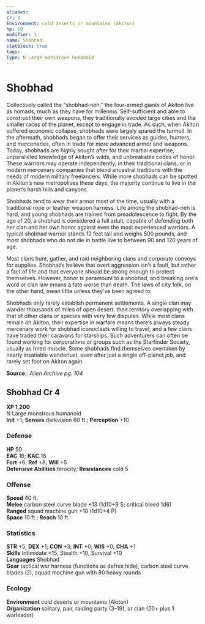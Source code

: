 ```yaml
---
aliases: 
cr: 4
Environment: cold deserts or mountains (Akiton)  
hp: 50
modifier: 1
name: Shobhad
statblock: true
tags: 
Type: N Large monstrous humanoid  
---
```


# Shobhad

Collectively called the “shobhad-neh,” the four-armed giants of Akiton live as nomads, much as they have for millennia. Self-sufficient and able to construct their own weapons, they traditionally avoided large cities and the smaller races of the planet, except to engage in trade. As such, when Akiton suffered economic collapse, shobhads were largely spared the turmoil. In the aftermath, shobhads began to offer their services as guides, hunters, and mercenaries, often in trade for more advanced armor and weapons. Today, shobhads are highly sought after for their martial expertise, unparalleled knowledge of Akiton’s wilds, and unbreakable codes of honor. These warriors may operate independently, in their traditional clans, or in modern mercenary companies that blend ancestral traditions with the needs of modern military freelancers. While more shobhads can be spotted in Akiton’s new metropolises these days, the majority continue to live in the planet’s harsh hills and canyons.

Shobhads tend to wear their armor most of the time, usually with a traditional rope or leather weapon harness. Life among the shobhad-neh is hard, and young shobhads are trained from preadolescence to fight. By the age of 20, a shobhad is considered a full adult, capable of defending both her clan and her own honor against even the most experienced warriors. A typical shobhad warrior stands 12 feet tall and weighs 500 pounds, and most shobhads who do not die in battle live to between 90 and 120 years of age.

Most clans hunt, gather, and raid neighboring clans and corporate convoys for supplies. Shobhads believe that overt aggression isn’t a fault, but rather a fact of life and that everyone should be strong enough to protect themselves. However, honor is paramount to a shobhad, and breaking one’s word or clan law means a fate worse than death. The laws of city folk, on the other hand, mean little unless they’ve been agreed to.

Shobhads only rarely establish permanent settlements. A single clan may wander thousands of miles of open desert, their territory overlapping with that of other clans or species with very few disputes. While most clans remain on Akiton, their expertise in warfare means there’s always steady mercenary work for shobhad iconoclasts willing to travel, and a few clans have traded their caravans for starships. Such adventurers can often be found working for corporations or groups such as the Starfinder Society, usually as hired muscle. Some shobhads find themselves overtaken by nearly insatiable wanderlust, even after just a single off-planet job, and rarely set foot on Akiton again.


**Source**:: _Alien Archive pg. 104_

## Shobhad Cr 4

**XP 1,200**  
N Large monstrous humanoid  
**Init** +1; **Senses** darkvision 60 ft.; **Perception** +10  

### Defense

**HP** 50  
**EAC** 16; **KAC** 16  
**Fort** +6; **Ref** +8; **Will** +5  
**Defensive Abilities** ferocity; **Resistances** cold 5  

### Offense

**Speed** 40 ft.  
**Melee** carbon steel curve blade +13 (1d10+9 S; critical bleed 1d6)  
**Ranged** squad machine gun +10 (1d10+4 P)  
**Space** 10 ft.; **Reach** 10 ft.

### Statistics

**STR** +5; **DEX** +1; **CON** +3; **INT** +0; **WIS** +0; **CHA** +1  
**Skills** Intimidate +15, Stealth +10, Survival +10  
**Languages** Shobhad  
**Gear** tactical war harness (functions as defrex hide), carbon steel curve blades (2), squad machine gun with 80 heavy rounds

### Ecology

**Environment** cold deserts or mountains (Akiton)  
**Organization** solitary, pair, raiding party (3–19), or clan (20+ plus 1 warleader)
